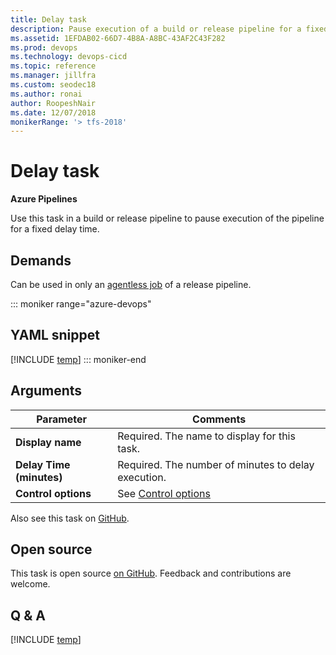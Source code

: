 ```yaml
---
title: Delay task
description: Pause execution of a build or release pipeline for a fixed delay time 
ms.assetid: 1EFDAB02-66D7-4B8A-A8BC-43AF2C43F282
ms.prod: devops
ms.technology: devops-cicd
ms.topic: reference
ms.manager: jillfra
ms.custom: seodec18
ms.author: ronai
author: RoopeshNair
ms.date: 12/07/2018
monikerRange: '> tfs-2018'
---
```


# Delay task

**Azure Pipelines**

Use this task in a build or release pipeline to pause execution of the pipeline for a fixed delay time.

## Demands

Can be used in only an [agentless job](../../process/server-phases.md) of a release pipeline.

::: moniker range="azure-devops"
## YAML snippet
[!INCLUDE [temp](../_shared/yaml/DelayV1.md)]
::: moniker-end

## Arguments

| Parameter | Comments |
| --- | --- |
| **Display name** | Required. The name to display for this task. |
| **Delay Time (minutes)** | Required. The number of minutes to delay execution. |
| **Control options** | See [Control options](../../process/tasks.md#controloptions) |

Also see this task on [GitHub](https://github.com/Microsoft/azure-pipelines-tasks/tree/master/Tasks/DelayV1).

## Open source

This task is open source [on GitHub](https://github.com/Microsoft/azure-pipelines-tasks). Feedback and contributions are welcome.

## Q & A

<!-- BEGINSECTION class="md-qanda" -->

[!INCLUDE [temp](../../_shared/qa-agents.md)]

<!-- ENDSECTION -->
